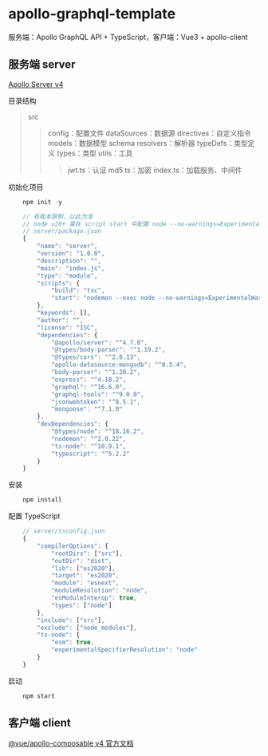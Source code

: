 # apollo-graphql-template

服务端：Apollo GraphQL API + TypeScript，客户端：Vue3 + apollo-client

## 服务端 server

[Apollo Server v4](https://www.apollographql.com/docs/apollo-server/getting-started)

目录结构

> src
>
> > config：配置文件
> > dataSources：数据源
> > directives：自定义指令
> > models：数据模型
> > schema
> > resolvers：解析器
> > typeDefs：类型定义
> > types：类型
> > utils：工具
> >
> > > jwt.ts：认证
> > > md5.ts：加密
> > > index.ts：加载服务、中间件

初始化项目

```JavaScript
    npm init -y

    // 有版本限制，以此为准
    // node v20+ 需在 script start 中配置 node --no-warnings=ExperimentalWarning --loader
    // server/package.json
    {
        "name": "server",
        "version": "1.0.0",
        "description": "",
        "main": "index.js",
        "type": "module",
        "scripts": {
            "build": "tsc",
            "start": "nodemon --exec node --no-warnings=ExperimentalWarning --loader ts-node/esm ./src/index.ts"
        },
        "keywords": [],
        "author": "",
        "license": "ISC",
        "dependencies": {
            "@apollo/server": "^4.7.0",
            "@types/body-parser": "^1.19.2",
            "@types/cors": "^2.8.13",
            "apollo-datasource-mongodb": "^0.5.4",
            "body-parser": "^1.20.2",
            "express": "^4.18.2",
            "graphql": "^16.6.0",
            "graphql-tools": "^9.0.0",
            "jsonwebtoken": "^8.5.1",
            "mongoose": "^7.1.0"
        },
        "devDependencies": {
            "@types/node": "^18.16.2",
            "nodemon": "^2.0.22",
            "ts-node": "^10.9.1",
            "typescript": "^5.2.2"
        }
    }
```

安装

```JavaScript
    npm install
```

配置 TypeScript

```JavaScript
    // server/tsconfig.json
    {
        "compilerOptions": {
            "rootDirs": ["src"],
            "outDir": "dist",
            "lib": ["es2020"],
            "target": "es2020",
            "module": "esnext",
            "moduleResolution": "node",
            "esModuleInterop": true,
            "types": ["node"]
        },
        "include": ["src"],
        "exclude": ["node_modules"],
        "ts-node": {
            "esm": true,
            "experimentalSpecifierResolution": "node"
        }
    }
```

启动

```JavaScript
    npm start
```

## 客户端 client

[@vue/apollo-composable v4 官方文档](https://v4.apollo.vuejs.org/zh-cn/guide-composable/query.html)
